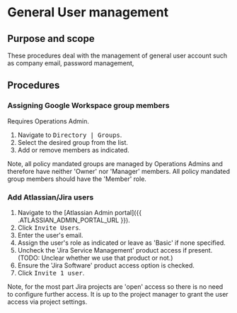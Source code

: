 # General User management

## Purpose and scope

These procedures deal with the management of general user account such as company email, password management,

## Procedures

### Assigning Google Workspace group members

Requires <role>Operations Admin</role>.

1. Navigate to <kbd><samp>Directory</samp> | <samp>Groups</samp></kbd>.
2. Select the desired group from the list.
3. Add or remove members as indicated.

Note, all policy mandated groups are managed by <role>Operations Admins</role> and therefore have neither 'Owner' nor 'Manager' members. All policy mandated group members should have the 'Member' role.

### Add Atlassian/Jira users

1. Navigate to the [Atlassian Admin portal]({{ .ATLASSIAN_ADMIN_PORTAL_URL }}).
2. Click <kbd><samp>Invite Users</samp></kbd>.
3. Enter the user's email.
4. Assign the user's role as indicated or leave as 'Basic' if none specified.
5. Uncheck the 'Jira Service Management' product access if present. (TODO: Unclear whether we use that product or not.)
6. Ensure the 'Jira Software' product access option is checked.
7. Click <kbd><samp>Invite 1 user</samp></kbd>.

Note, for the most part Jira projects are 'open' access so there is no need to configure further access. It is up to the project manager to grant the user access via project settings.
